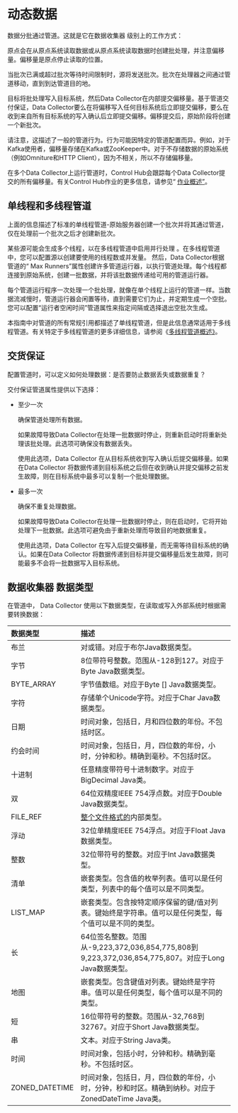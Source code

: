 # 动态数据

数据分批通过管道。这就是它在数据收集器 级别上的工作方式：

原点会在从原点系统读取数据或从原点系统读取数据时创建批处理，并注意偏移量。偏移量是原点停止读取的位置。

当批次已满或超过批次等待时间限制时，源将发送批次。批次在处理器之间通过管道移动，直到到达管道目的地。

目标将批处理写入目标系统，然后Data Collector在内部提交偏移量。基于管道交付保证，Data Collector要么在将偏移写入任何目标系统后立即提交偏移，要么在收到来自所有目标系统的写入确认后立即提交偏移。偏移提交后，原始阶段将创建一个新批次。

请注意，这描述了一般的管道行为。行为可能因特定的管道配置而异。例如，对于Kafka使用者，偏移量存储在Kafka或ZooKeeper中。对于不存储数据的原始系统（例如Omniture和HTTP Client），因为不相关，所以不存储偏移量。

在多个Data Collector上运行管道时，Control Hub会跟踪每个Data Collector提交的所有偏移量。有关Control Hub作业的更多信息，请参见“ [作业概述”](https://streamsets.com/documentation/controlhub/latest/help/controlhub/UserGuide/Jobs/Jobs.html#concept_omz_yn1_4w)。

## 单线程和多线程管道

上面的信息描述了标准的单线程管道-原始服务器创建一个批次并将其通过管道，仅在处理前一个批次之后才创建新批次。

某些源可能会生成多个线程，以在多线程管道中启用并行处理 。在多线程管道中，您可以配置源以创建要使用的线程数或并发量。 然后，Data Collector根据管道的“ Max Runners”属性创建许多管道运行器，以执行管道处理。每个线程都连接到原始系统，创建一批数据，并将该批数据传递给可用的管道运行器。

每个管道运行程序一次处理一个批处理，就像在单个线程上运行的管道一样。当数据流减慢时，管道运行器会闲置等待，直到需要它们为止，并定期生成一个空批。您可以配置“运行者空闲时间”管道属性来指定间隔或选择退出空批次生成。

本指南中对管道的所有常规引用都描述了单线程管道，但是此信息通常适用于多线程管道。有关特定于多线程管道的更多详细信息，请参阅《[多线程管道概述》](https://streamsets.com/documentation/controlhub/latest/help/datacollector/UserGuide/Multithreaded_Pipelines/MultithreadedPipelines.html#concept_zpp_2xc_py)。

## 交货保证

配置管道时，可以定义如何处理数据：是否要防止数据丢失或数据重复？

交付保证管道属性提供以下选择：

- 至少一次

  确保管道处理所有数据。

  如果故障导致Data Collector在处理一批数据时停止，则重新启动时将重新处理该批处理。此选项可确保没有数据丢失。

  使用此选项，Data Collector 在从目标系统收到写入确认后提交偏移量。如果在Data Collector 将数据传递到目标系统之后但在收到确认并提交偏移之前发生故障，则在目标系统中最多可以复制一个批处理数据。

- 最多一次

  确保不重复处理数据。

  如果故障导致Data Collector在处理一批数据时停止，则在启动时，它将开始处理下一批数据。此选项可避免由于重新处理而导致目的地数据重复。

  使用此选项，Data Collector 在写入后提交偏移量，而无需等待目标系统的确认。如果在Data Collector 将数据传递到目标并提交偏移量后发生故障，则可能最多不会将一批数据写入目标系统。

## 数据收集器 数据类型

在管道中， Data Collector 使用以下数据类型，在读取或写入外部系统时根据需要转换数据：

| 数据类型       | 描述                                                         |
| :------------- | :----------------------------------------------------------- |
| 布兰           | 对或错。对应于布尔Java数据类型。                             |
| 字节           | 8位带符号整数。范围从-128到127。对应于Byte Java数据类型。    |
| BYTE_ARRAY     | 字节值数组。对应于Byte [] Java数据类型。                     |
| 字符           | 存储单个Unicode字符。对应于Char Java数据类型。               |
| 日期           | 时间对象，包括日，月和四位数的年份。不包括时区。             |
| 约会时间       | 时间对象，包括日，月，四位数的年份，小时，分钟和秒。精确到毫秒。不包括时区。 |
| 十进制         | 任意精度带符号十进制数字。对应于BigDecimal Java类。          |
| 双             | 64位双精度IEEE 754浮点数。对应于Double Java数据类型。        |
| FILE_REF       | [整个文件格式的](https://streamsets.com/documentation/controlhub/latest/help/datacollector/UserGuide/Data_Formats/WholeFile.html#concept_nfc_qkh_xw)内部类型。 |
| 浮动           | 32位单精度IEEE 754浮点。对应于Float Java数据类型。           |
| 整数           | 32位带符号的整数。对应于Int Java数据类型。                   |
| 清单           | 嵌套类型。包含值的枚举列表。值可以是任何类型，列表中的每个值可以是不同类型。 |
| LIST_MAP       | 嵌套类型。包含按特定顺序保留的键/值对列表。键始终是字符串。值可以是任何类型，每个值可以是不同的类型。 |
| 长             | 64位签名整数。范围从-9,223,372,036,854,775,808到9,223,372,036,854,775,807。对应于Long Java数据类型。 |
| 地图           | 嵌套类型。包含键值对列表。键始终是字符串。值可以是任何类型，每个值可以是不同的类型。 |
| 短             | 16位带符号的整数。范围从-32,768到32767。对应于Short Java数据类型。 |
| 串             | 文本。对应于String Java类。                                  |
| 时间           | 时间对象，包括小时，分钟和秒。精确到毫秒。不包括时区。       |
| ZONED_DATETIME | 时间对象，包括日，月，四位数的年份，小时，分钟，秒和时区。精确到纳秒。对应于ZonedDateTime Java类。 |